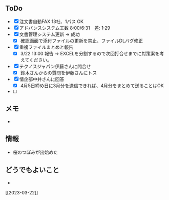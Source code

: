 ## ToDo
- [x] 注文書自動FAX 13社、1パス OK
- [x] アドバンスシステム工数 8:00/6:31　差: 1:29
- [x] 文書管理システム更新 → 成功
	- [x] 確認画面で添付ファイルの更新を禁止、ファイルDLバグ修正
- [x] 重複ファイルまとめと報告
	- [x] 3/22 13:00 報告 → EXCELを分割するので次回打合せまでに対策案を考えてください。
- [x] テクノスジャパン伊藤さんに問合せ
	- [x] 鈴木さんからの質問を伊藤さんにトス
- [x] 情企部中井さんに回答
	- [x] 4月5日締め日に3月分を送信できれば、4月分をまとめて送ることはOK
- [ ] 


## メモ
- 


## 情報
- 桜のつぼみが出始めた


## どうでもよいこと
- 


[[2023-03-22]]

